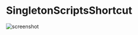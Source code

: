 # SingletonScriptsShortcut
![screenshot](https://user-images.githubusercontent.com/15337628/124056158-8c494c80-da68-11eb-8cf9-c6b6efff022d.png)
